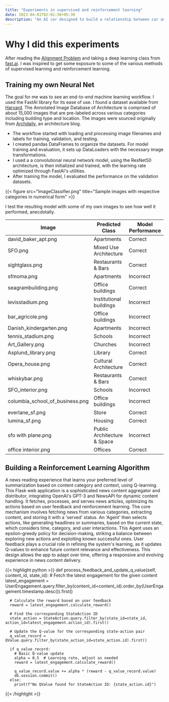 ```yaml
---
title: "Experiments in supervised and reinforcement learning"
date: 2023-04-01T02:01:58+05:30
description: "An AI car designed to build a relationship between car and driver"
---
```


# Why I did this experiments
After reading the [Alignment Problem](https://brianchristian.org/the-alignment-problem/) and taking a deep learning class from [fast.ai](https://course.fast.ai/). I was inspired to get some exposure to some of the various methods of supervised learning and reinforcement learning. 

## Training my own Neural Net 

The goal for me was to see an end-to-end machine learning workflow. I used the FastAI library for its ease of use. I found a dataset available from [Harvard](https://dataverse.harvard.edu/dataset.xhtml?persistentId=doi:10.7910/DVN/IGNELZ). The Annotated Image Database of Architecture is comprised of about 15,000 images that are pre-labeled across various categories including building type and location. The images were sourced originally from [Archdaily](https://www.archdaily.com/), an architecture blog.

- The workflow started with loading and processing image filenames and labels for training, validation, and testing. 
- I created pandas DataFrames to organize the datasets. For model training and evaluation, it sets up DataLoaders with the necessary image transformations. 
- I used a a convolutional neural network model, using the ResNet50 architecture, is then initialized and trained, with the learning rate optimized through FastAI's utilities. 
- After training the model, I evaluated the performance on the validation datasets. 

{{< figure src="ImageClassifier.png" title="Sample images with respective categories in numerical form" >}}

I test the resulting model with some of my own images to see how well it performed, anecdotally. 

| Image | Predicted Class | Model Performance |
|-------|-----------------|----------|
| david_baker_apt.png | Apartments | Correct |
| SFO.png | Mixed Use Architecture | Correct |
| sightglass.png | Restaurants & Bars | Correct |
| sfmoma.png | Apartments | Incorrect |
| seagrambuilding.png | Office buildings | Correct |
| levisstadium.png | Institutional buildings | Incorrect |
| bar_agricole.png | Office buildings | Incorrect|
| Danish_kindergarten.png | Apartments | Incorrect |
| tennis_stadium.png | Schools | Incorrect|
| Art_Gallery.png | Churches | Incorrect|
| Asplund_library.png | Library | Correct |
| Opera_house.png | Cultural Architecture | Correct |
| whiskybar.png | Restaurants & Bars | Correct |
| SFO_interior.png | Schools | Incorrect |
| columbia_school_of_business.png | Office buildings | Incorrect|
| everlane_sf.png | Store | Correct |
| lumina_sf.png | Housing | Correct |
| sfo with plane.png | Public Architecture & Space | Incorrect|
| office interior.png | Offices | Correct |

## Building a Reinforcement Learning Algorithm 
A news reading experience that learns your preferred level of summarization based on content category and context, using Q-learning. 
This Flask web application is a sophisticated news content aggregator and distributor, integrating OpenAI's GPT-3 and NewsAPI for dynamic content handling. It fetches, processes, and serves news articles, optimizing its actions based on user feedback and reinforcement learning. The core mechanism involves fetching news from various categories, extracting content, and storing it with a 'served' status. An 'Agent' then selects actions, like generating headlines or summaries, based on the current state, which considers time, category, and user interactions. This Agent uses an epsilon-greedy policy for decision-making, striking a balance between exploring new actions and exploiting known successful ones. User feedback plays a crucial role in refining the system's learning, as it updates Q-values to enhance future content relevance and effectiveness. This design allows the app to adapt over time, offering a responsive and evolving experience in news content delivery.

{{< highlight python >}}
def process_feedback_and_update_q_value(self, content_id, state_id):
      # Fetch the latest engagement for the given content
      latest_engagement = UserEngagement.query.filter_by(content_id=content_id).order_by(UserEngagement.timestamp.desc()).first()
    
      # Calculate the reward based on user feedback
      reward = latest_engagement.calculate_reward()
    
      # Find the corresponding StateAction ID
      state_action = StateAction.query.filter_by(state_id=state_id, action_id=latest_engagement.action_id).first()
    
      # Update the Q-value for the corresponding state-action pair
      q_value_record = QValue.query.filter_by(state_action_id=state_action.id).first()
      
      if q_value_record:
        # Basic Q-value update
        alpha = 0.5  # Learning rate, adjust as needed
        reward = latest_engagement.calculate_reward()
    
        q_value_record.value += alpha * (reward - q_value_record.value)
        db.session.commit()
      else:
        print(f"No QValue found for StateAction ID: {state_action.id}")
{{< /highlight >}}
